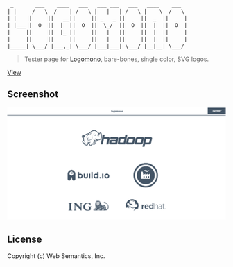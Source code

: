 ```
 _       ___    ____   ___   ___ ___   ___   ____    ___  
| |     /   \  /    | /   \ |   |   | /   \ |    \  /   \
| |    |     ||   __||     || _   _ ||     ||  _  ||     |
| |___ |  O  ||  |  ||  O  ||  \_/  ||  O  ||  |  ||  O  |
|     ||     ||  |_ ||     ||   |   ||     ||  |  ||     |
|     ||     ||     ||     ||   |   ||     ||  |  ||     |
|_____| \___/ |___,_| \___/ |___|___| \___/ |__|__| \___/

```
> Tester page for [Logomono](http://logomono.com/), bare-bones, single color, SVG logos.

[View](http://websemantics.github.io/logomono/)

## Screenshot

![](./img/screenshot.png)

## License

Copyright (c) Web Semantics, Inc.
